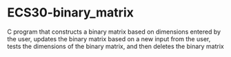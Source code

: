 # ECS30-binary_matrix
C program that constructs a binary matrix based on dimensions entered by the user, updates the binary matrix based on a new input from the user, tests the dimensions of the binary matrix, and then deletes the binary matrix
